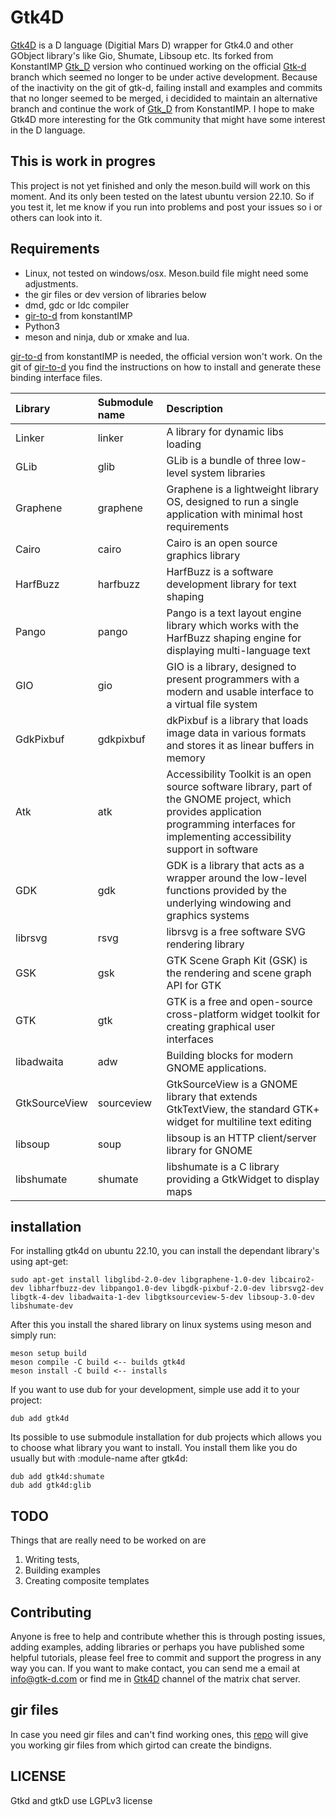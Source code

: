 # Gtk4D

[Gtk4D](http://www.github.com/gtk-d/gtk-dhttp://www.github.com/gtk-d/gtk4d) is a D language (Digitial Mars D) wrapper for Gtk4.0 and other GObject library's like Gio, Shumate, Libsoup etc. Its forked from KonstantIMP [Gtk_D](https://github.com/KonstantIMP/gtk_d) version  who continued working on the official [Gtk-d](https://gtkd.org/) branch which seemed no longer to be under active development. Because of the inactivity on the git of gtk-d, failing install and examples and commits that no longer seemed to be merged, i decidided to maintain an alternative branch and continue the work of [Gtk_D](https://github.com/KonstantIMP/gtk_d) from KonstantIMP. I hope to make Gtk4D more interesting for the Gtk community that might have some interest in the D language.

## This is work in progres

This project is not yet finished and only the meson.build will work on this moment. And its only been tested on the latest ubuntu version 22.10.
So if you test it, let me know if you run into problems and post your issues so i or others can look into it.

## Requirements

- Linux, not tested on windows/osx. Meson.build file might need some adjustments.
- the gir files or dev version of libraries below
- dmd, gdc or ldc compiler
- [gir-to-d](https://github.com/Gtk4D/gir-to-d) from konstantIMP
- Python3
- meson and ninja, dub or xmake and lua.

[gir-to-d](https://github.com/Gtk4D/gir-to-d) from konstantIMP is needed, the official version won't work. On the git of [gir-to-d](https://github.com/Gtk4D/gir-to-d) you find the instructions on how to install and generate these binding interface files.


| Library       | Submodule name | Description                                                                                                                                                                               |
| :-------------- | :--------------- | :------------------------------------------------------------------------------------------------------------------------------------------------------------------------------------------ |
| Linker        | linker         | A library for dynamic libs loading                                                                                                                                                        |
| GLib          | glib           | GLib is a bundle of three low-level system libraries                                                                                                                                      |
| Graphene      | graphene       | Graphene is a lightweight library OS, designed to run a single application with minimal host requirements                                                                                 |
| Cairo         | cairo          | Cairo is an open source graphics library                                                                                                                                                  |
| HarfBuzz      | harfbuzz       | HarfBuzz is a software development library for text shaping                                                                                                                               |
| Pango         | pango          | Pango is a text layout engine library which works with the HarfBuzz shaping engine for displaying multi-language text                                                                     |
| GIO           | gio            | GIO is a library, designed to present programmers with a modern and usable interface to a virtual file system                                                                             |
| GdkPixbuf     | gdkpixbuf      | dkPixbuf is a library that loads image data in various formats and stores it as linear buffers in memory                                                                                  |
| Atk           | atk            | Accessibility Toolkit is an open source software library, part of the GNOME project, which provides application programming interfaces for implementing accessibility support in software |
| GDK           | gdk            | GDK is a library that acts as a wrapper around the low-level functions provided by the underlying windowing and graphics systems                                                          |
| librsvg       | rsvg           | librsvg is a free software SVG rendering library                                                                                                                                          |
| GSK           | gsk            | GTK Scene Graph Kit (GSK) is the rendering and scene graph API for GTK                                                                                                                    |
| GTK           | gtk            | GTK is a free and open-source cross-platform widget toolkit for creating graphical user interfaces                                                                                        |
| libadwaita    | adw            | Building blocks for modern GNOME applications.                                                                                                                                            |
| GtkSourceView | sourceview     | GtkSourceView is a GNOME library that extends GtkTextView, the standard GTK+ widget for multiline text editing                                                                            |
| libsoup       | soup           | libsoup is an HTTP client/server library for GNOME                                                                                                                                        |
| libshumate    | shumate        | libshumate is a C library providing a GtkWidget to display maps                                                                                                                           |

## installation

For installing gtk4d on ubuntu 22.10, you can install the dependant library's using apt-get:

```
sudo apt-get install libglibd-2.0-dev libgraphene-1.0-dev libcairo2-dev libharfbuzz-dev libpango1.0-dev libgdk-pixbuf-2.0-dev librsvg2-dev libgtk-4-dev libadwaita-1-dev libgtksourceview-5-dev libsoup-3.0-dev libshumate-dev
```

After this you install the shared library on linux systems using meson and simply run:

```
meson setup build
meson compile -C build <-- builds gtk4d
meson install -C build <-- installs
```

If you want to use dub for your development, simple use add it to your project:

```
dub add gtk4d
```

Its possible to use submodule installation for dub projects which allows you to choose what library you want to install. You install them like you do usually but with :module-name after gtk4d:

```
dub add gtk4d:shumate
dub add gtk4d:glib
```

## TODO

Things that are really need to be worked on are

1. Writing tests,
2. Building examples
3. Creating composite templates

## Contributing

Anyone is free to help and contribute whether this is through posting issues, adding examples, adding libraries or perhaps you have published some helpful tutorials, please feel free to commit and support the progress in any way you can. If you want to make contact, you can send me a email at info@gtk-d.com or find me in [Gtk4D](https://matrix.to/#/#gtkd:matrix.org) channel of the matrix chat server.

## gir files

In case you need gir files and can't find working ones, this [repo](https://github.com/gtk4d/gir-files) will give you working gir files from which girtod can create the bindigns.

## LICENSE

Gtkd and gtkD use LGPLv3 license
